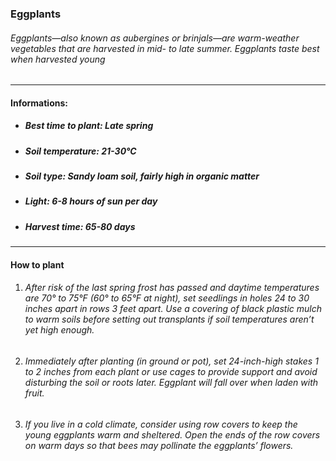 ### Eggplants

###### Eggplants—also known as aubergines or brinjals—are warm-weather vegetables that are harvested in mid- to late summer. Eggplants taste best when harvested young

---

#### Informations:

- ##### Best time to plant: Late spring
- ##### Soil temperature: 21-30°C
- ##### Soil type: Sandy loam soil, fairly high in organic matter
- ##### Light: 6-8 hours of sun per day
- ##### Harvest time: 65-80 days

---

#### How to plant

1. ###### After risk of the last spring frost has passed and daytime temperatures are 70° to 75°F (60° to 65°F at night), set seedlings in holes 24 to 30 inches apart in rows 3 feet apart. Use a covering of black plastic mulch to warm soils before setting out transplants if soil temperatures aren’t yet high enough.
2. ###### Immediately after planting (in ground or pot), set 24-inch-high stakes 1 to 2 inches from each plant or use cages to provide support and avoid disturbing the soil or roots later. Eggplant will fall over when laden with fruit.
3. ###### If you live in a cold climate, consider using row covers to keep the young eggplants warm and sheltered. Open the ends of the row covers on warm days so that bees may pollinate the eggplants’ flowers.